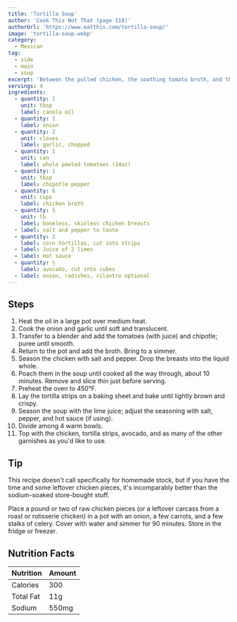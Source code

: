 ```yaml
---
title: 'Tortilla Soup'
author: 'Cook This Not That (page 118)'
authorUrl: 'https://www.eatthis.com/tortilla-soup/'
image: 'tortilla-soup.webp'
category:
  - Mexican
tag:
  - side
  - main
  - soup
excerpt: 'Between the pulled chicken, the soothing tomato broth, and the pile of fixings, what's not to love?'
servings: 4
ingredients:
  - quantity: 1
    unit: tbsp
    label: canola oil
  - quantity: 1
    label: onion
  - quantity: 2
    unit: cloves
    label: garlic, chopped
  - quantity: 1
    unit: can
    label: whole peeled tomatoes (14oz)
  - quantity: 1
    unit: tbsp
    label: chipotle pepper
  - quantity: 6
    unit: cups
    label: chicken broth
  - quantity: ¾
    unit: lb
    label: boneless, skinless chicken breasts
  - label: salt and pepper to taste
  - quantity: 2
    label: corn tortillas, cut into strips
  - label: Juice of 2 limes
  - label: Hot sauce
  - quantity: ½
    label: avocado, cut into cubes
  - label: onion, radishes, cilantro optional
---
```


## Steps

1. Heat the oil in a large pot over medium heat.
2. Cook the onion and garlic until soft and translucent.
3. Transfer to a blender and add the tomatoes (with juice) and chipotle; puree until smooth.
4. Return to the pot and add the broth. Bring to a simmer.
5. Season the chicken with salt and pepper. Drop the breasts into the liquid whole.
6. Poach them in the soup until cooked all the way through, about 10 minutes. Remove and slice thin just before serving.
7. Preheat the oven to 450°F.
8. Lay the tortilla strips on a baking sheet and bake until lightly brown and crispy.
9. Season the soup with the lime juice; adjust the seasoning with salt, pepper, and hot sauce (if using).
10. Divide among 4 warm bowls.
11. Top with the chicken, tortilla strips, avocado, and as many of the other garnishes as you'd like to use.

## Tip

This recipe doesn't call specifically for homemade stock, but if you have the time and some leftover chicken pieces, it's incomparably better than the sodium-soaked store-bought stuff.

Place a pound or two of raw chicken pieces (or a leftover carcass from a roast or rotisserie chicken) in a pot with an onion, a few carrots, and a few stalks of celery. Cover with water and simmer for 90 minutes. Store in the fridge or freezer.

## Nutrition Facts

| Nutrition | Amount |
| --------- | ------ |
| Calories  | 300    |
| Total Fat | 11g    |
| Sodium    | 550mg  |
